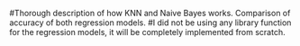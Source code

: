 #Thorough description of how KNN and Naive Bayes works. Comparison of accuracy of both regression models.
#I did not be using any library function for the regression models, it will be completely implemented from scratch.
